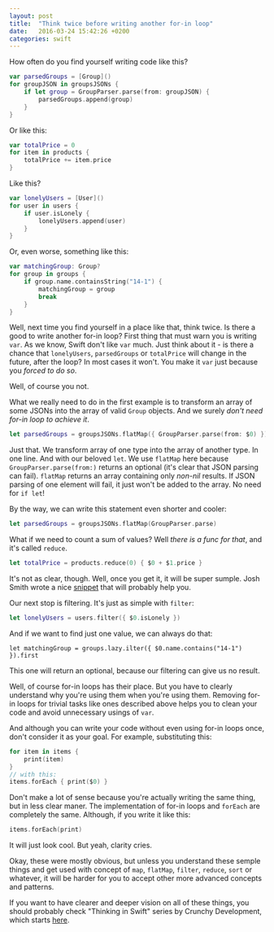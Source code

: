 ```yaml
---
layout: post
title:  "Think twice before writing another for-in loop"
date:   2016-03-24 15:42:26 +0200
categories: swift
---
```


How often do you find yourself writing code like this?

~~~swift
var parsedGroups = [Group]()
for groupJSON in groupsJSONs {
	if let group = GroupParser.parse(from: groupJSON) {
		parsedGroups.append(group)
	}
}
~~~

Or like this:

~~~swift
var totalPrice = 0
for item in products {
	totalPrice += item.price
}
~~~

Like this?

~~~swift
var lonelyUsers = [User]()
for user in users {
	if user.isLonely {
		lonelyUsers.append(user)
	}
}
~~~

Or, even worse, something like this:

~~~swift
var matchingGroup: Group?
for group in groups {
	if group.name.containsString("14-1") {
		matchingGroup = group
		break
	}
}
~~~

Well, next time you find yourself in a place like that, think twice. Is there a good to write another for-in loop? First thing that must warn you is writing `var`. As we know, Swift don't like `var` much. Just think about it - is there a chance that `lonelyUsers`, `parsedGroups` or `totalPrice` will change in the future, after the loop? In most cases it won't. You make it `var` just because you *forced to do so*.

Well, of course you not.

What we really need to do in the first example is to transform an array of some JSONs into the array of valid `Group` objects. And we surely *don't need for-in loop to achieve it*.

~~~swift
let parsedGroups = groupsJSONs.flatMap({ GroupParser.parse(from: $0) })
~~~

Just that. We transform array of one type into the array of another type. In one line. And with our beloved `let`. We use `flatMap` here because `GroupParser.parse(from:)` returns an optional (it's clear that JSON parsing can fail). `flatMap` returns an array containing only *non-nil* results. If JSON parsing of one element will fail, it just won't be added to the array. No need for `if let`!

By the way, we can write this statement even shorter and cooler:

~~~swift
let parsedGroups = groupsJSONs.flatMap(GroupParser.parse)
~~~

What if we need to count a sum of values? Well *there is a func for that*, and it's called `reduce`.

~~~swift
let totalPrice = products.reduce(0) { $0 + $1.price }
~~~

It's not as clear, though. Well, once you get it, it will be super sumple. Josh Smith wrote a nice [snippet][understanding-reduce] that will probably help you.

Our next stop is filtering. It's just as simple with `filter`:

~~~swift
let lonelyUsers = users.filter({ $0.isLonely })
~~~

And if we want to find just one value, we can always do that:

~~~
let matchingGroup = groups.lazy.ilter({ $0.name.contains("14-1") }).first
~~~

This one will return an optional, because our filtering can give us no result.

Well, of course for-in loops has their place. But you have to clearly understand why you're using them when you're using them. Removing for-in loops for trivial tasks like ones described above helps you to clean your code and avoid unnecessary usings of `var`.

And although you can write your code without even using for-in loops once, don't consider it as your goal. For example, substituting this:

~~~swift
for item in items {
	print(item)
}
// with this:
items.forEach { print($0) }
~~~

Don't make a lot of sense because you're actually writing the same thing, but in less clear maner. The implementation of for-in loops and `forEach` are completely the same. Although, if you write it like this:

~~~swift
items.forEach(print)
~~~

It will just look cool. But yeah, clarity cries.

Okay, these were mostly obvious, but unless you understand these semple things and get used with concept of `map`, `flatMap`, `filter`, `reduce`, `sort` or whatever, it will be harder for you to accept other more advanced concepts and patterns.

If you want to have clearer and deeper vision on all of these things, you should probably check "Thinking in Swift" series by Crunchy Development, which starts [here][thinking-swift].

[understanding-reduce]: http://ijoshsmith.com/2014/06/25/understanding-swifts-reduce-method/
[thinking-swift]: http://alisoftware.github.io/swift/2015/09/14/thinking-in-swift-1-addendum/
